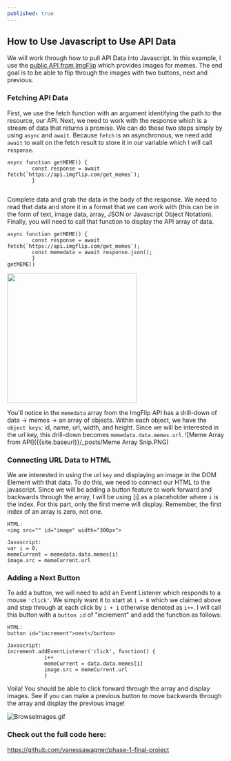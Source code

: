 ```yaml
---
published: true
---
```

## How to Use Javascript to Use API Data

We will work through how to pull API Data into Javascript. In this example, I use the [public API from ImgFlip](https://api.imgflip.com/get_memes) which provides images for memes. The end goal is to be able to flip through the images with two buttons, next and previous.

### Fetching API Data

First, we use the fetch function with an argument identifying the path to the resource, our API. Next, we need to work with the response which is a stream of data that returns a promise. We can do these two steps simply by using `async` and `await`. Because `fetch` is an asynchronous, we need add `await` to wait on the fetch result to store it in our variable which I will call `response`. 

```
async function getMEME() {
        const response = await fetch(`https://api.imgflip.com/get_memes`);
        }
        
```

Complete data and grab the data in the body of the response. We need to read that data and store it in a format that we can work with (this can be in the form of text, image data, array, JSON or Javascript Object Notation). Finally, you will need to call that function to display the API array of data.  


```
async function getMEME() {
        const response = await fetch(`https://api.imgflip.com/get_memes`);
        const memedata = await response.json();
        }
getMEME()
```
<img src="https://i.imgflip.com/19ijp6.jpg" width="300">

You'll notice in the `memedata` array from the ImgFlip API has a drill-down of data -> memes -> an array of objects. Within each object, we have the `object keys`: id, name, url, width, and height. Since we will be interested in the url key, this drill-down becomes `memedata.data.memes.url`.
![Meme Array from API]({{site.baseurl}}/_posts/Meme Array Snip.PNG)

### Connecting URL Data to HTML

We are interested in using the url `key` and displaying an image in the DOM Element with that data. To do this, we need to connect our HTML to the javascript. Since we will be adding a button feature to work forward and backwards through the array, I will be using [i] as a placeholder where `i` is the index. For this part, only the first meme will display. Remember, the first index of an array is zero, not one.

```
HTML:
<img src="" id="image" width="300px">

Javascript:
var i = 0;
memeCurrent = memedata.data.memes[i]
image.src = memeCurrent.url
```

### Adding a Next Button

To add a button, we will need to add an Event Listener which responds to a mouse `'click'`. We simply want it to start at `i = 0` which we claimed above and step through at each click by `i + 1` otherwise denoted as `i++`. I will call this button with a `button id` of "increment" and add the function as follows:

```
HTML:
button id="increment">next</button>

Javascript:
increment.addEventListener('click', function() {
            i++
            memeCurrent = data.data.memes[i]
            image.src = memeCurrent.url
            }
```
            
Voila! You should be able to click forward through the array and display images. See if you can make a previous button to move backwards through the array and display the previous image!

![BrowseImages.gif]({{site.baseurl}}/_posts/BrowseImages.gif)

### Check out the full code here:
https://github.com/vanessawagner/phase-1-final-project




